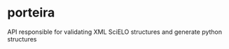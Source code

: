 porteira
========

API responsible for validating XML SciELO structures and generate python structures